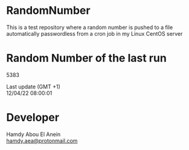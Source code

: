 # RandomNumber    
This is a test repository where a random number is pushed to a file automatically passwordless from a cron job in my Linux CentOS server    
# Random Number of the last run   
5383
      
Last update (GMT +1)    
12/04/22 08:00:01
# Developer    
Hamdy Abou El Anein   
hamdy.aea@protonmail.com
